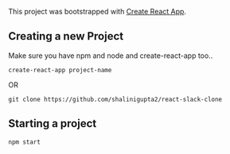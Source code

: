 This project was bootstrapped with [Create React App](https://github.com/facebook/create-react-app).

## Creating a new Project

Make sure you have npm and node and create-react-app too..

```
create-react-app project-name
```

OR

```
git clone https://github.com/shalinigupta2/react-slack-clone
```

## Starting a project

```
npm start
```
